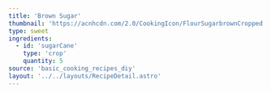 ```yaml
---
title: 'Brown Sugar'
thumbnail: 'https://acnhcdn.com/2.0/CookingIcon/FlourSugarbrownCropped.png'
type: sweet
ingredients:
  - id: 'sugarCane'
    type: 'crop'
    quantity: 5
source: 'basic_cooking_recipes_diy'
layout: '../../layouts/RecipeDetail.astro'
---
```


